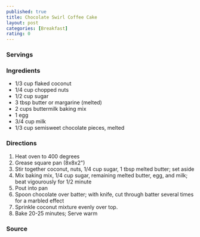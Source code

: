 ```yaml
---
published: true
title: Chocolate Swirl Coffee Cake
layout: post
categories: [Breakfast]
rating: 0
---
```

### Servings


### Ingredients
- 1/3 cup flaked coconut
- 1/4 cup chopped nuts
- 1/2 cup sugar
- 3 tbsp butter or margarine (melted)
- 2 cups buttermilk baking mix
- 1 egg
- 3/4 cup milk
- 1/3 cup semisweet chocolate pieces, melted

### Directions
1. Heat oven to 400 degrees
2. Grease square pan (8x8x2")
3. Stir together coconut, nuts, 1/4 cup sugar, 1 tbsp melted butter; set aside
4. Mix baking mix, 1/4 cup sugar, remaining melted butter, egg, and milk; beat vigourously for 1/2 minute
5. Pout into pan
6. Spoon chocolate over batter; with knife, cut through batter several times for a marbled effect
7. Sprinkle coconut mixture evenly over top.
8. Bake 20-25 minutes; Serve warm

### Source

